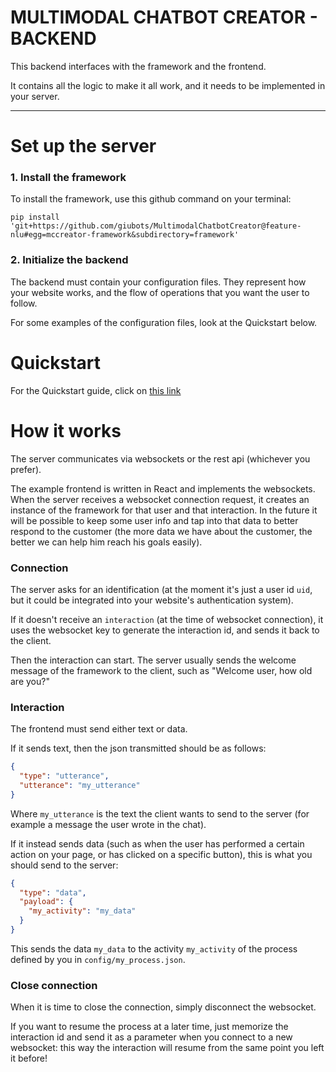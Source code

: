 
[comment]: <> (TODO: Rasa)

# MULTIMODAL CHATBOT CREATOR - BACKEND

This backend interfaces with the framework and the frontend.

It contains all the logic to make it all work, and it needs to be implemented in your server.

___

# Set up the server

### 1. Install the framework

To install the framework, use this github command on your terminal:

```shell
pip install 'git+https://github.com/giubots/MultimodalChatbotCreator@feature-nlu#egg=mccreator-framework&subdirectory=framework'
```

### 2. Initialize the backend

The backend must contain your configuration files. They represent how your website works, and the flow of operations that you want the user to follow.

For some examples of the configuration files, look at the Quickstart below.

# Quickstart

For the Quickstart guide, click on
[this link](examples/README.md)

# How it works

The server communicates via websockets or the rest api (whichever you prefer).

The example frontend is written in React and implements the websockets. When the server receives a websocket connection request, it creates an instance of the framework for that user and that interaction. In the future it will be possible to keep some user info and tap into that data to better respond to the customer (the more data we have about the customer, the better we can help him reach his goals easily).

### Connection

The server asks for an identification (at the moment it's just a user id `uid`, but it could be integrated into your website's authentication system). 

If it doesn't receive an `interaction` (at the time of websocket connection), it uses the websocket key to generate the interaction id, and sends it back to the client.

Then the interaction can start. The server usually sends the welcome message of the framework to the client, such as "Welcome user, how old are you?"

### Interaction

The frontend must send either text or data.

If it sends text, then the json transmitted should be as follows:
```json
{
  "type": "utterance",
  "utterance": "my_utterance"
}
```
Where `my_utterance` is the text the client wants to send to the server (for example a message the user wrote in the chat).

If it instead sends data (such as when the user has performed a certain action on your page, or has clicked on a specific button), this is what you should send to the server:
```json
{
  "type": "data",
  "payload": {
    "my_activity": "my_data"
  }
}
```
This sends the data `my_data` to the activity `my_activity` of the process defined by you in `config/my_process.json`.

### Close connection
When it is time to close the connection, simply disconnect the websocket.

If you want to resume the process at a later time, just memorize the interaction id and send it as a parameter when you connect to a new websocket: this way the interaction will resume from the same point you left it before!